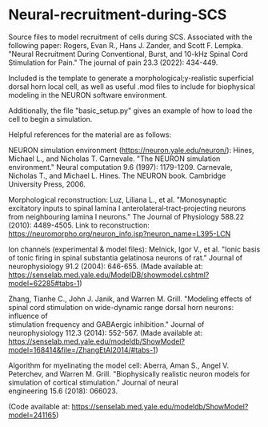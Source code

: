# Neural-recruitment-during-SCS
Source files to model recruitment of cells during SCS. Associated with the following paper: Rogers, Evan R., Hans J. Zander, and Scott F. Lempka. "Neural Recruitment During Conventional, Burst, and 10-kHz Spinal Cord Stimulation for Pain." The journal of pain 23.3 (2022): 434-449.



Included is the template to generate a morphological;y-realistic superficial dorsal horn local cell, as well as useful .mod files to include for biophysical modeling in the NEURON software environment.

Additionally, the file "basic_setup.py" gives an example of how to load the cell to begin a simulation.

Helpful references for the material are as follows:

NEURON simulation environment (https://neuron.yale.edu/neuron/):
  Hines, Michael L., and Nicholas T. Carnevale. "The NEURON simulation environment." Neural computation 9.6 (1997): 1179-1209.
  Carnevale, Nicholas T., and Michael L. Hines. The NEURON book. Cambridge University Press, 2006.

Morphological reconstruction:
  Luz, Liliana L., et al. "Monosynaptic excitatory inputs to spinal lamina I anterolateral‐tract‐projecting neurons from neighbouring lamina I neurons." The Journal 
  of   Physiology 588.22 (2010): 4489-4505.
  Link to reconstruction: https://neuromorpho.org/neuron_info.jsp?neuron_name=L395-LCN
  
Ion channels (experimental & model files):
  Melnick, Igor V., et al. "Ionic basis of tonic firing in spinal substantia gelatinosa neurons of rat." Journal of neurophysiology 91.2 (2004): 646-655.
  (Made available at: https://senselab.med.yale.edu/ModelDB/showmodel.cshtml?model=62285#tabs-1)
  
  Zhang, Tianhe C., John J. Janik, and Warren M. Grill. "Modeling effects of spinal cord stimulation on wide-dynamic range dorsal horn neurons: influence of  
  stimulation frequency and GABAergic inhibition." Journal of neurophysiology 112.3 (2014): 552-567.
  (Made available at: https://senselab.med.yale.edu/modeldb/ShowModel?model=168414&file=/ZhangEtAl2014/#tabs-1)
 
 Algorithm for myelinating the model cell:
  Aberra, Aman S., Angel V. Peterchev, and Warren M. Grill. "Biophysically realistic neuron models for simulation of cortical stimulation." Journal of neural     
  engineering 15.6 (2018): 066023.
  
  (Code available at: https://senselab.med.yale.edu/modeldb/ShowModel?model=241165)
  


  
